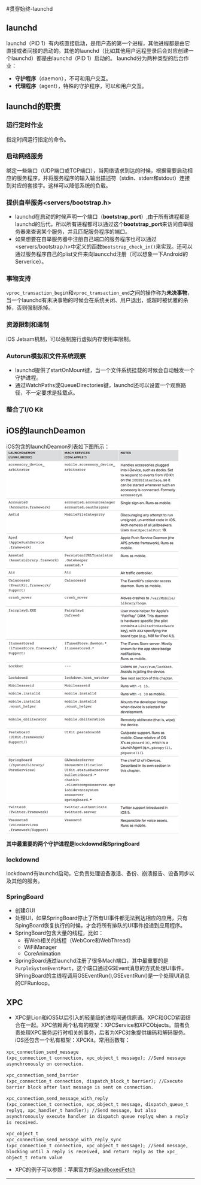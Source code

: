 #贯穿始终-launchd

## launchd
launchd（PID 1）有内核直接启动，是用户态的第一个进程，其他进程都是由它直接或者间接的启动的。其他的launchd（比如其他用户远程登录后会对应创建一个launchd）都是由launchd（PID 1）启动的。
launchd分为两种类型的后台作业：

- **守护程序**（daemon），不可和用户交互。
- **代理程序**（agent），特殊的守护程序，可以和用户交互。

## launchd的职责

### 运行定时作业
指定时间运行指定的命令。

### 启动网络服务
绑定一些端口（UDP端口或TCP端口），当网络请求到达的时候，根据需要启动相应的服务程序，并将服务程序的输入输出描述符（stdin、stderr和stdout）连接到对应的套接字。这样可以降低系统的负载。

### 提供自举服务<servers/bootstrap.h>
- launchd在启动的时候声明一个端口（**bootstrap_port**）,由于所有进程都是launchd的后代，所以所有进程都可以通过这个**bootstrap_port**来访问自举服务器来查询某个服务，并且匹配服务程序的端口。
- 如果想要在自举服务器中注册自己端口的服务程序也可以通过<servers/bootstrap.h>中定义的函数`bootstrap_check_in()`来实现。还可以通过服务程序自己的plist文件来向launcchd注册（可以想象一下Android的Serverice）。

### 事物支持
`vproc_transaction_begi`n和`vproc_transaction_end`之间的操作称为**未决事物**，当一个launchd有未决事物的时候会在系统关闭、用户退出，或超时被优雅的杀掉，否则强制杀掉。

### 资源限制和遏制
iOS Jetsam机制，可以强制施行虚拟内存使用率限制。

### Autorun模拟和文件系统观察
- launchd提供了startOnMount键，当一个文件系统挂载的时候会自动触发一个守护进程。
- 通过WatchPaths或QueueDirectories键，launchd还可以设置一个观察路径，不一定要求是挂载点。

### 整合了I/O Kit

## iOS的launchDeamon
iOS包含的launchDeamon列表如下图所示：
![launchDeamon][1]

**其中最重要的两个守护进程是lockdownd和SpringBoard**

### lockdownd
lockdownd有launchd启动，它负责处理设备激活、备份、崩溃报告、设备同步以及其他的服务。

### SpringBoard
- 创建GUI
- 处理UI，如果SpringBoard停止了所有UI事件都无法到达相应的应用，只有SpingBoard恢复执行的时候，才会将所有排队的UI事件投递到应用程序。
- SpringBoard包含大量的线程，比如：
	- 有Web相关的线程（WebCore和WebThread）
	- WiFiManager
	- CoreAnimation
- SpringBoard通过launchd注册了很多Mach端口，其中最重要的是`PurpleSystemEventPort`，这个端口通过GSEvent消息的方式处理UI事件。SPringBoard的主线程调用GSEventRun(),GSEventRun()是一个处理UI消息的CFRunloop。

## XPC
- XPC是Lion和iOS5以后引入的轻量级的进程间通信原语。XPC和GCD紧密结合在一起。XPC依赖两个私有的框架：XPCService和XPCObjects。前者负责处理XPC服务运行时相关的事务，后者为XPC对象提供编码和解码服务。iOS还包含一个私有框架：XPCKit。常用函数有：

```
xpc_connection_send_message
(xpc_connection_t connection, xpc_object_t message); //Send message asynchronously on connection.
```
```
xpc_connection_send_barrier
(xpc_connection_t connection, dispatch_block_t barrier); //Execute barrier block after last message is sent on connection.
```
```
xpc_connection_send_message_with_reply
(xpc_connection_t connection, xpc_object_t message, dispatch_queue_t replyq, xpc_handler_t handler); //Send message, but also asynchronously execute handler in dispatch queue replyq when a reply is received.
```
```
xpc_object_t
xpc_connection_send_message_with_reply_sync
(xpc_connection_t connection, xpc_object_t message); //Send message, blocking until a reply is received, and return reply as the xpc_ object_t return value
```
- XPC的例子可以参照：苹果官方的[SandboxedFetch][2]


---
[1]: https://github.com/Easence/EADocuments/blob/master/Reading%20Notes/深入解析Mac%20OS%20X%20&%20iOS操作系统/Resources/Images/iOSLaunchDeamon.png?raw=true
[2]: https://developer.apple.com/library/mac/samplecode/SandboxedFetch/Introduction/Intro.html#//apple_ref/doc/uid/DTS40011117-Intro-DontLinkElementID_2















